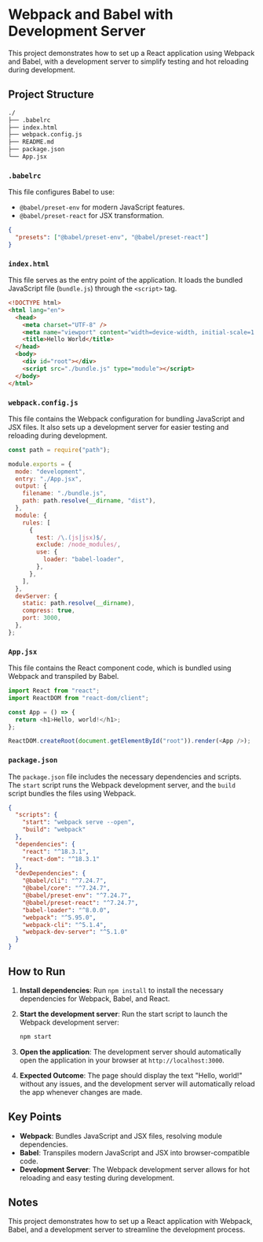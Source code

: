 # Webpack and Babel with Development Server

This project demonstrates how to set up a React application using Webpack and Babel, with a development server to simplify testing and hot reloading during development.

## Project Structure

```bash
./
├── .babelrc
├── index.html
├── webpack.config.js
├── README.md
├── package.json
└── App.jsx
```

### `.babelrc`

This file configures Babel to use:

- `@babel/preset-env` for modern JavaScript features.
- `@babel/preset-react` for JSX transformation.

```json
{
  "presets": ["@babel/preset-env", "@babel/preset-react"]
}
```

### `index.html`

This file serves as the entry point of the application. It loads the bundled JavaScript file (`bundle.js`) through the `<script>` tag.

```html
<!DOCTYPE html>
<html lang="en">
  <head>
    <meta charset="UTF-8" />
    <meta name="viewport" content="width=device-width, initial-scale=1.0" />
    <title>Hello World</title>
  </head>
  <body>
    <div id="root"></div>
    <script src="./bundle.js" type="module"></script>
  </body>
</html>
```

### `webpack.config.js`

This file contains the Webpack configuration for bundling JavaScript and JSX files. It also sets up a development server for easier testing and reloading during development.

```javascript
const path = require("path");

module.exports = {
  mode: "development",
  entry: "./App.jsx",
  output: {
    filename: "./bundle.js",
    path: path.resolve(__dirname, "dist"),
  },
  module: {
    rules: [
      {
        test: /\.(js|jsx)$/,
        exclude: /node_modules/,
        use: {
          loader: "babel-loader",
        },
      },
    ],
  },
  devServer: {
    static: path.resolve(__dirname),
    compress: true,
    port: 3000,
  },
};
```

### `App.jsx`

This file contains the React component code, which is bundled using Webpack and transpiled by Babel.

```javascript
import React from "react";
import ReactDOM from "react-dom/client";

const App = () => {
  return <h1>Hello, world!</h1>;
};

ReactDOM.createRoot(document.getElementById("root")).render(<App />);
```

### `package.json`

The `package.json` file includes the necessary dependencies and scripts. The `start` script runs the Webpack development server, and the `build` script bundles the files using Webpack.

```json
{
  "scripts": {
    "start": "webpack serve --open",
    "build": "webpack"
  },
  "dependencies": {
    "react": "^18.3.1",
    "react-dom": "^18.3.1"
  },
  "devDependencies": {
    "@babel/cli": "^7.24.7",
    "@babel/core": "^7.24.7",
    "@babel/preset-env": "^7.24.7",
    "@babel/preset-react": "^7.24.7",
    "babel-loader": "^8.0.0",
    "webpack": "^5.95.0",
    "webpack-cli": "^5.1.4",
    "webpack-dev-server": "^5.1.0"
  }
}
```

## How to Run

1. **Install dependencies**:
   Run `npm install` to install the necessary dependencies for Webpack, Babel, and React.

2. **Start the development server**:
   Run the start script to launch the Webpack development server:

   ```bash
   npm start
   ```

3. **Open the application**:
   The development server should automatically open the application in your browser at `http://localhost:3000`.

4. **Expected Outcome**:
   The page should display the text "Hello, world!" without any issues, and the development server will automatically reload the app whenever changes are made.

## Key Points

- **Webpack**: Bundles JavaScript and JSX files, resolving module dependencies.
- **Babel**: Transpiles modern JavaScript and JSX into browser-compatible code.
- **Development Server**: The Webpack development server allows for hot reloading and easy testing during development.

## Notes

This project demonstrates how to set up a React application with Webpack, Babel, and a development server to streamline the development process.
